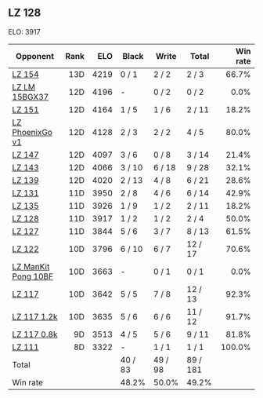## LZ 128 ##

ELO: 3917

Opponent | Rank | ELO | Black | Write | Total | Win rate
---------|-----:|----:|-------|-------|-------|-------:
[LZ 154](LZ%20154.md) | 13D | 4219 | 0 / 1 | 2 / 2 | 2 / 3 | 66.7%
[LZ LM 15BGX37](LZ%20LM%2015BGX37.md) | 12D | 4196 | - | 0 / 2 | 0 / 2 | 0.0%
[LZ 151](LZ%20151.md) | 12D | 4164 | 1 / 5 | 1 / 6 | 2 / 11 | 18.2%
[LZ PhoenixGo v1](LZ%20PhoenixGo%20v1.md) | 12D | 4128 | 2 / 3 | 2 / 2 | 4 / 5 | 80.0%
[LZ 147](LZ%20147.md) | 12D | 4097 | 3 / 6 | 0 / 8 | 3 / 14 | 21.4%
[LZ 143](LZ%20143.md) | 12D | 4066 | 3 / 10 | 6 / 18 | 9 / 28 | 32.1%
[LZ 139](LZ%20139.md) | 12D | 4020 | 2 / 13 | 4 / 8 | 6 / 21 | 28.6%
[LZ 131](LZ%20131.md) | 11D | 3950 | 2 / 8 | 4 / 6 | 6 / 14 | 42.9%
[LZ 135](LZ%20135.md) | 11D | 3926 | 1 / 9 | 1 / 2 | 2 / 11 | 18.2%
[LZ 128](LZ%20128.md) | 11D | 3917 | 1 / 2 | 1 / 2 | 2 / 4 | 50.0%
[LZ 127](LZ%20127.md) | 11D | 3844 | 5 / 6 | 3 / 7 | 8 / 13 | 61.5%
[LZ 122](LZ%20122.md) | 10D | 3796 | 6 / 10 | 6 / 7 | 12 / 17 | 70.6%
[LZ ManKit Pong 10BF](LZ%20ManKit%20Pong%2010BF.md) | 10D | 3663 | - | 0 / 1 | 0 / 1 | 0.0%
[LZ 117](LZ%20117.md) | 10D | 3642 | 5 / 5 | 7 / 8 | 12 / 13 | 92.3%
[LZ 117 1.2k](LZ%20117%201.2k.md) | 10D | 3635 | 5 / 6 | 6 / 6 | 11 / 12 | 91.7%
[LZ 117 0.8k](LZ%20117%200.8k.md) | 9D | 3513 | 4 / 5 | 5 / 6 | 9 / 11 | 81.8%
[LZ 111](LZ%20111.md) | 8D | 3322 | - | 1 / 1 | 1 / 1 | 100.0%
Total | | | 40 / 83 | 49 / 98 | 89 / 181 | 
Win rate| | | 48.2% | 50.0% | 49.2% | 
